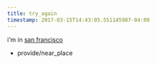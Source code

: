 ```yaml
---
title: try_again
timestamp: 2017-03-15T14:43:05.551145987-04:00
---
```


i'm in [san francisco](location/place)
* provide/near_place
